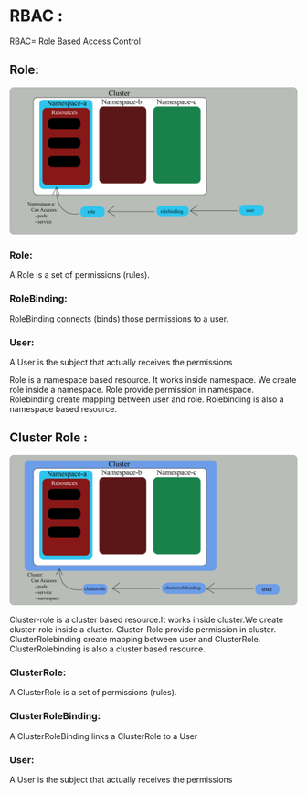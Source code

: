 # RBAC :

RBAC= Role Based Access Control

## Role:

![Image Alt](https://github.com/sheikhsalmanhossain/kubernetes/blob/7ac328fcc037361b9bd976785f10cb3897cf9e1d/kubernetes-resources/15-RBAC/rbac-role.jpg)

### Role:
 A Role is a set of permissions (rules).

### RoleBinding:
 RoleBinding connects (binds) those permissions to a user.

### User:
 A User is the subject that actually receives the permissions

Role is a namespace based resource. It works inside namespace. We create role inside a namespace. Role provide permission in namespace. Rolebinding create mapping between user and role. Rolebinding is also a namespace based resource.


## Cluster Role :

![Image Alt](https://github.com/sheikhsalmanhossain/kubernetes/blob/7ac328fcc037361b9bd976785f10cb3897cf9e1d/kubernetes-resources/15-RBAC/rbac-cluster-role.jpg)


Cluster-role is a cluster based resource.It works inside cluster.We create cluster-role inside a cluster. Cluster-Role provide permission in cluster. ClusterRolebinding create mapping between user and ClusterRole. ClusterRolebinding is also a cluster based resource.



### ClusterRole:
 A ClusterRole is a set of permissions (rules).

### ClusterRoleBinding:
 A ClusterRoleBinding links a ClusterRole to a User

### User:
 A User is the subject that actually receives the permissions
